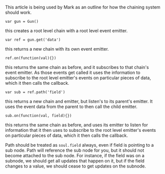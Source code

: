 This article is being used by Mark as an outline for how the chaining system should work.

`var gun = Gun()`

this creates a root level chain with a root level event emitter.

`var ref = gun.get('data')`

this returns a new chain with its own event emitter.

`ref.on(function(val){})`

this returns the same chain as before, and it subscribes to that chain's event emitter. As those events get called it uses the information to subscribe to the root level emitter's events on particular pieces of data, which it then calls the callback.

`var sub = ref.path('field')`

this returns a new chain and emitter, but listen's to its parent's emitter. It uses the event data from the parent to then call the child emitter.

`sub.on(function(val, field){})`

this returns the same chain as before, and uses its emitter to listen for information that it then uses to subscribe to the root level emitter's events on particular pieces of data, which it then calls the callback.

Path should be treated as `soul.field` always, even if field is pointing to a sub node. Path will reference the sub node for you, but it should not become attached to the sub node. For instance, if the field was on a subnode, we should get all updates that happen on it, but if the field changes to a value, we should cease to get updates on the subnode.